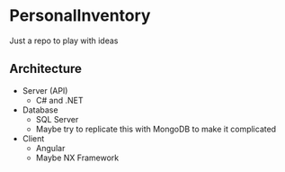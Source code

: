 # PersonalInventory
Just a repo to play with ideas

## Architecture

- Server (API)
  - C# and .NET
- Database
  - SQL Server
  - Maybe try to replicate this with MongoDB to make it complicated
- Client
  - Angular
  - Maybe NX Framework